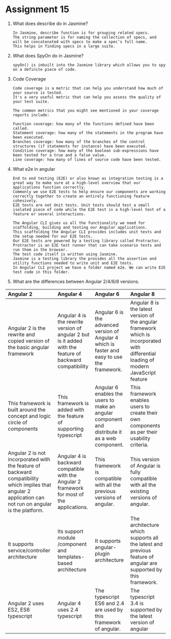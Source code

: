 # Assignment 15

1. What does describe do in Jasmine?  
    ```
    In Jasmine, describe function is for grouping related specs. 
    The string parameter is for naming the collection of specs, and will be concatenated with specs to make a spec’s full name. 
    This helps in finding specs in a large suite. 
    ```    

2. What does SpyOn do in Jasmine?
    ```
    spyOn() is inbuilt into the Jasmine library which allows you to spy on a definite piece of code. 
    ```

3. Code Coverage
    ```
    Code coverage is a metric that can help you understand how much of your source is tested. 
    It's a very useful metric that can help you assess the quality of your test suite.
    ```
    ```
    The common metrics that you might see mentioned in your coverage reports include:     

    Function coverage: how many of the functions defined have been called.
    Statement coverage: how many of the statements in the program have been executed.
    Branches coverage: how many of the branches of the control structures (if statements for instance) have been executed.
    Condition coverage: how many of the boolean sub-expressions have been tested for a true and a false value.
    Line coverage: how many of lines of source code have been tested.
    ```
4. What e2e in angular
    ```
    End to end testing (E2E) or also known as integration testing is a great way to make sure at a high-level overview that our applications function correctly. 
    Commonly we use E2E tests to help ensure our components are working correctly together to create an entirely functioning feature cohesively. 
    E2E tests are not Unit tests. Unit tests should test a small isolated piece of code while the E2E test is a high-level test of a feature or several interactions.

    The Angular CLI gives us all the functionality we need for scaffolding, building and testing our Angular applications. 
    This scaffolding the Angular CLI provides includes unit tests and the setup needed for our E2E tests.       
    Our E2E tests are powered by a testing library called Protractor. 
    Protractor is an E2E test runner that can take scenario tests and run them in the browser.       
    The test code itself is written using Jasmine. 
    Jasmine is a testing library the provides all the assertion and utility functions needed to write unit and E2E tests.     
    In Angular CLI project we have a folder named e2e. We can write E2E test code in this folder.
    ```

5. What are the differences between Angular 2/4/6/8 versions.

|Angular 2 | Angular 4 |	Angular 6 |	Angular 8|
|:---- | :---- |:----|:----|
Angular 2 is the rewrite and copied version of the basic angular framework | Angular 4 is the rewrite version of angular 2 but is it added with the feature of backward compatibility | Angular 6 is the advanced version of Angular 4 which is faster and easy to use the framework. |	Angular 8 is the latest version of the angular framework which is incorporated with differential loading of modern JavaScript feature
This framework is built around the concept and logic circle of components |	This framework is added with the feature of supporting typescript |	Angular 6 enables the users to make an angular component and distribute it as a web component. | This framework enables users to create their own components as per their usability criteria.
Angular 2 is not incorporated with the feature of backward compatibility which implies that angular 2 application can not run on angular is the platform. |	Angular 4 is backward compatible with the Angular 2 framework for most of the applications. | This framework is compatible with all the previous versions of angular. |	This version of Angular is fully compatible with all the existing versions of angular.
It supports service/controller architecture | Its support module /component and templates-based architecture |	It supports angular-plugin architecture | The architecture which supports all the latest and previous feature of angular are supported by this framework.
Angular 2 uses ES2, ES6 typescript | Angular 4 uses 2.4 typescript | The typescript ES6 and 2.4 are used by this framework of angular.	| The typescript 3.4 is supported by the latest version of angular
